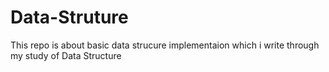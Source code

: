 # Data-Struture
This repo is about basic data strucure implementaion which i write through my study of Data Structure
